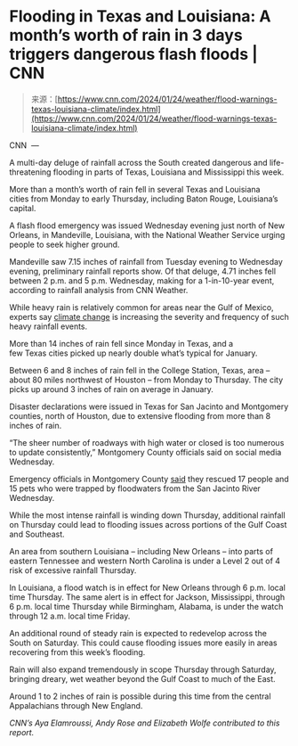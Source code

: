 <!--yml
category: 未分类
date: 2024-05-27 15:05:40
-->

# Flooding in Texas and Louisiana: A month’s worth of rain in 3 days triggers dangerous flash floods | CNN

> 来源：[https://www.cnn.com/2024/01/24/weather/flood-warnings-texas-louisiana-climate/index.html](https://www.cnn.com/2024/01/24/weather/flood-warnings-texas-louisiana-climate/index.html)

CNN  — 

A multi-day deluge of rainfall across the South created dangerous and life-threatening flooding in parts of Texas, Louisiana and Mississippi this week.

More than a month’s worth of rain fell in several Texas and Louisiana cities from Monday to early Thursday, including Baton Rouge, Louisiana’s capital.

A flash flood emergency was issued Wednesday evening just north of New Orleans, in Mandeville, Louisiana, with the National Weather Service urging people to seek higher ground.

Mandeville saw 7.15 inches of rainfall from Tuesday evening to Wednesday evening, preliminary rainfall reports show. Of that deluge, 4.71 inches fell between 2 p.m. and 5 p.m. Wednesday, making for a 1-in-10-year event, according to rainfall analysis from CNN Weather.

While heavy rain is relatively common for areas near the Gulf of Mexico, experts say [climate change](https://www.cnn.com/2023/12/30/weather/extreme-weather-climate-change-2023/index.html) is increasing the severity and frequency of such heavy rainfall events.

More than 14 inches of rain fell since Monday in Texas, and a few Texas cities picked up nearly double what’s typical for January.

Between 6 and 8 inches of rain fell in the College Station, Texas, area – about 80 miles northwest of Houston – from Monday to Thursday. The city picks up around 3 inches of rain on average in January.

Disaster declarations were issued in Texas for San Jacinto and Montgomery counties, north of Houston, due to extensive flooding from more than 8 inches of rain.

“The sheer number of roadways with high water or closed is too numerous to update consistently,” Montgomery County officials said on social media Wednesday.

Emergency officials in Montgomery County [said](https://www.facebook.com/mcesd3/posts/pfbid02Z1Rq2C331fGxvRjugEPoYascSt1u6GjsZPY5WyHk2zVMUjek9yxXWxAHyqHjpaFXl) they rescued 17 people and 15 pets who were trapped by floodwaters from the San Jacinto River Wednesday.

While the most intense rainfall is winding down Thursday, additional rainfall on Thursday could lead to flooding issues across portions of the Gulf Coast and Southeast.

An area from southern Louisiana – including New Orleans – into parts of eastern Tennessee and western North Carolina is under a Level 2 out of 4 risk of excessive rainfall Thursday.

In Louisiana, a flood watch is in effect for New Orleans through 6 p.m. local time Thursday. The same alert is in effect for Jackson, Mississippi, through 6 p.m. local time Thursday while Birmingham, Alabama, is under the watch through 12 a.m. local time Friday.

An additional round of steady rain is expected to redevelop across the South on Saturday. This could cause flooding issues more easily in areas recovering from this week’s flooding.

Rain will also expand tremendously in scope Thursday through Saturday, bringing dreary, wet weather beyond the Gulf Coast to much of the East.

Around 1 to 2 inches of rain is possible during this time from the central Appalachians through New England.

*CNN’s Aya Elamroussi, Andy Rose and Elizabeth Wolfe contributed to this report.*